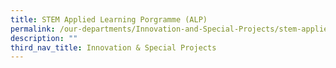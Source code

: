```yaml
---
title: STEM Applied Learning Porgramme (ALP)
permalink: /our-departments/Innovation-and-Special-Projects/stem-applied-learning-porgramme-alp/
description: ""
third_nav_title: Innovation & Special Projects
---
```

